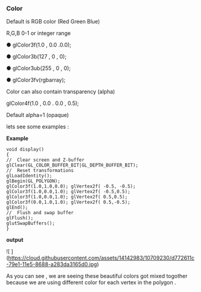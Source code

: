 
### Color 

Default is RGB color (Red Green Blue)

R,G,B 0-1 or integer range

● glColor3f(1.0 , 0.0 .0.0); 

● glColor3b(127 , 0 , 0);

● glColor3ub(255 , 0 , 0); 

● glColor3fv(rgbarray);

Color can also contain transparency (alpha)

glColor4f(1.0 , 0.0 . 0.0 , 0.5);

Default alpha=1 (opaque)

lets see some examples :

**Example**
    
    void display()
    {
    //  Clear screen and Z-buffer
    glClear(GL_COLOR_BUFFER_BIT|GL_DEPTH_BUFFER_BIT);
    //  Reset transformations
    glLoadIdentity();
    glBegin(GL_POLYGON);
    glColor3f(1.0,1.0,0.0); glVertex2f( -0.5, -0.5);
    glColor3f(1.0,0.0,1.0); glVertex2f( -0.5,0.5);
    glColor3f(1.0,0.0,1.0); glVertex2f( 0.5,0.5);
    glColor3f(0.0,1.0,1.0); glVertex2f( 0.5,-0.5);
    glEnd();
    //  Flush and swap buffer
    glFlush();
    glutSwapBuffers();
    }

**output**

![ ] (https://cloud.githubusercontent.com/assets/14142983/10709230/d772611c-79e1-11e5-8688-a283da3165d0.jpg)

As you can see , we are seeing these beautiful colors got mixed togother because we are using different color for each vertex in the polygon .
